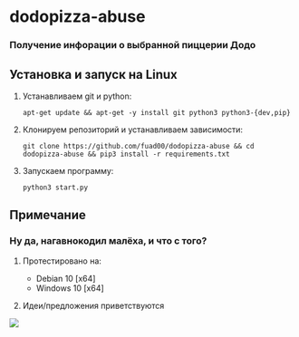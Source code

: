 # dodopizza-abuse

### Получение инфорации о выбранной пиццерии Додо


 ## Установка и запуск на Linux
1. Устанавливаем git и python:

       apt-get update && apt-get -y install git python3 python3-{dev,pip}

2. Клонируем репозиторий и устанавливаем зависимости:
	
       git clone https://github.com/fuad00/dodopizza-abuse && cd dodopizza-abuse && pip3 install -r requirements.txt
      
3. Запускаем программу:

       python3 start.py
	
## Примечание

### Ну да, нагавнокодил малёха, и что с того? 

1. Протестировано на:
   - Debian 10 [x64]
   - Windows 10 [x64]
 
2. Идеи/предложения приветствуются





![](https://komarev.com/ghpvc/?username=dodopizza-abuse&color=blue&label=Просмотров)
